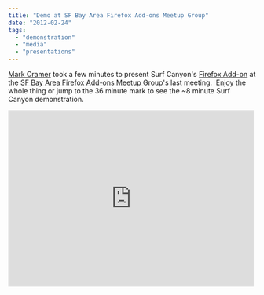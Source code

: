 ```yaml
---
title: "Demo at SF Bay Area Firefox Add-ons Meetup Group"
date: "2012-02-24"
tags: 
  - "demonstration"
  - "media"
  - "presentations"
---
```


[Mark Cramer](http://www.surfcanyon.com/team.jsp "Surf Canyon Team") took a few minutes to present Surf Canyon's [Firefox Add-on](http://www.surfcanyon.com/extension.jsp "Surf Canyon Download Page") at the [SF Bay Area Firefox Add-ons Meetup Group's](http://www.meetup.com/addons/events/51321652/?a=ed1_l6) last meeting.  Enjoy the whole thing or jump to the 36 minute mark to see the ~8 minute Surf Canyon demonstration.

<iframe name="vidly-frame" src="http://s.vid.ly/embeded.html?link=7a6y5v&amp;autoplay=false" frameborder="0" width="500" height="360"></iframe>
